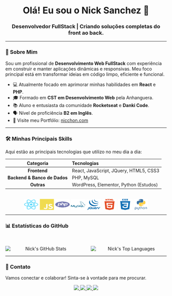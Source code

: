 <h1 align="center">Olá! Eu sou o Nick Sanchez 👋</h1>

<h3 align="center">Desenvolvedor FullStack | Criando soluções completas do front ao back.</h3>

---

### 🚀 Sobre Mim

Sou um profissional de **Desenvolvimento Web FullStack** com experiência em construir e manter aplicações dinâmicas e responsivas. Meu foco principal está em transformar ideias em código limpo, eficiente e funcional.

* 💻 Atualmente focado em aprimorar minhas habilidades em **React** e **PHP**.
* 🎓 Formado em **CST em Desenvolvimento Web** pela Anhanguera.
* 📚 Aluno e entusiasta da comunidade **Rocketseat** e **Danki Code**.
* 🗣 Nível de proficiência **B2 em Inglês**.
* 🔗 Visite meu Portfólio: [nicchon.com](https://nicchon.com/)

---

### 🛠️ Minhas Principais Skills

Aqui estão as principais tecnologias que utilizo no meu dia a dia:

| Categoria | Tecnologias |
| :---: | :--- |
| **Frontend** | React, JavaScript, JQuery, HTML5, CSS3 |
| **Backend & Banco de Dados** | PHP, MySQL |
| **Outras** | WordPress, Elementor, Python (Estudos) |

<br>

<div align="center">
  <img align="center" alt="React" height="35" width="45" src="https://raw.githubusercontent.com/devicons/devicon/master/icons/react/react-original.svg">
  <img align="center" alt="Js" height="35" width="45" src="https://raw.githubusercontent.com/devicons/devicon/master/icons/javascript/javascript-plain.svg">
  <img align="center" alt="PHP" height="35" width="45" src="https://raw.githubusercontent.com/devicons/devicon/master/icons/php/php-plain.svg">
  <img align="center" alt="MySQL" height="35" width="45" src="https://raw.githubusercontent.com/devicons/devicon/master/icons/mysql/mysql-plain-wordmark.svg">
  <img align="center" alt="JQuery" height="35" width="45" src="https://raw.githubusercontent.com/devicons/devicon/master/icons/jquery/jquery-plain-wordmark.svg">
  <img align="center" alt="HTML" height="35" width="45" src="https://raw.githubusercontent.com/devicons/devicon/master/icons/html5/html5-plain-wordmark.svg">
  <img align="center" alt="CSS" height="35" width="45" src="https://raw.githubusercontent.com/devicons/devicon/master/icons/css3/css3-plain-wordmark.svg">
  <img align="center" alt="Python" height="35" width="45" src="https://raw.githubusercontent.com/devicons/devicon/master/icons/python/python-original-wordmark.svg">
</div>

---

### 📊 Estatísticas do GitHub

<div align="center">
  <img src="https://camo.githubusercontent.com/82291b0fe831bfc6781e07fc5090cbd0a8b912bb8b8d4fec0696c881834f81ac/68747470733a2f2f70726f626f742e6d656469612f394575424971676170492e676966" width="100%" height="1">
</div>

<p align="center">
  <img align="left" width="47%" src="https://github-readme-stats.vercel.app/api?username=nicchonsanchez&show_icons=true&theme=midnight-purple&title_color=94b7c2&icon_color=79dafa&text_color=ebf8ff" alt="Nick's GitHub Stats" />
  <img align="right" width="47%" src="https://github-readme-stats.vercel.app/api/top-langs/?username=nicchonsanchez&layout=compact&theme=great-gatsby&langs_count=6" alt="Nick's Top Languages" />
</p>

<br clear="both">

---

### 💬 Contato

Vamos conectar e colaborar! Sinta-se à vontade para me procurar.

<div align="center">
    <a href="https://nicchon.com/" target="_blank">
        <img src="https://img.shields.io/badge/Portfólio-000000?style=for-the-badge&logo=About.me&logoColor=white" target="_blank">
    </a>
    <a href="https://wa.me/5531993767301/" target="_blank">
        <img src="https://img.shields.io/badge/-Whatsapp-25D366?style=for-the-badge&logo=whatsapp&logoColor=white" target="_blank">
    </a>
    <a href="mailto:contato@nicchon.com" target="_blank">
        <img src="https://img.shields.io/badge/Email-D14836?style=for-the-badge&logo=gmail&logoColor=white" target="_blank">
    </a>
    <a href="https://www.instagram.com/onicksanchez/" target="_blank">
        <img src="https://img.shields.io/badge/Instagram-E4405F?style=for-the-badge&logo=instagram&logoColor=white" target="_blank">
    </a>
</div>
